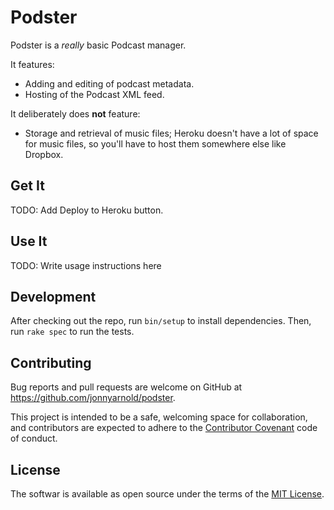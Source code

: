 # Podster

Podster is a *really* basic Podcast manager. 

It features:
- Adding and editing of podcast metadata.
- Hosting of the Podcast XML feed.

It deliberately does **not** feature:
- Storage and retrieval of music files; Heroku doesn't have a lot of space for music files, so you'll have to host them somewhere else like Dropbox.

## Get It

TODO: Add Deploy to Heroku button.

## Use It

TODO: Write usage instructions here

## Development

After checking out the repo, run `bin/setup` to install dependencies. Then, run `rake spec` to run the tests.

## Contributing

Bug reports and pull requests are welcome on GitHub at https://github.com/jonnyarnold/podster. 

This project is intended to be a safe, welcoming space for collaboration, and contributors are expected to adhere to the [Contributor Covenant](http://contributor-covenant.org) code of conduct.

## License

The softwar is available as open source under the terms of the [MIT License](http://opensource.org/licenses/MIT).
